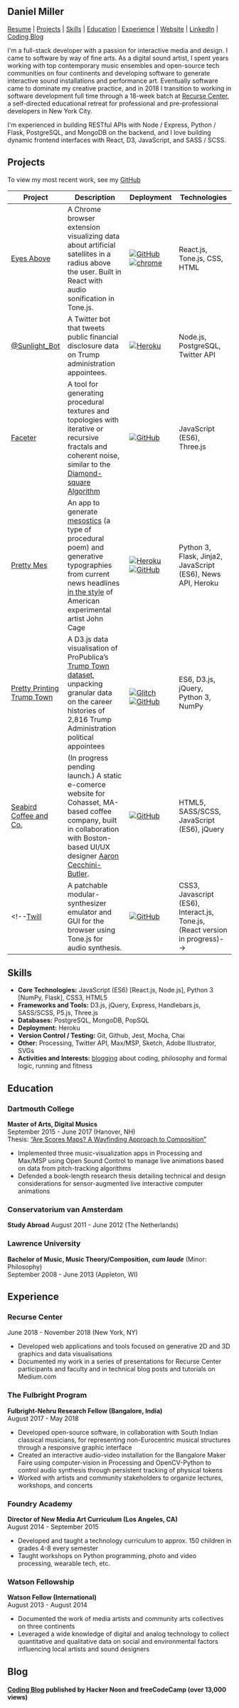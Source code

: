 ## Daniel Miller

[Resume](http://www.danielmillerportfolio.com/pdfs/miller_resume.pdf) | [Projects](#projects) | [Skills](#skills) | [Education](#education) | [Experience](#experience) | [Website](http://danielmillerportfolio.com/) | [LinkedIn](https://www.linkedin.com/in/danielmillerportfolio/) | [Coding Blog](https://medium.com/@PleatherStarfish)

I'm a full-stack developer with a passion for interactive media and design. I came to software by way of fine arts. As a digital sound artist, I spent years working with top contemporary music ensembles and open-source tech communities on four continents and developing software to generate interactive sound installations and performance art. Eventually software came to dominate my creative practice, and in 2018 I transition to working in software development full time through a 18-week batch at [Recurse Center](https://www.recurse.com/), a self-directed educational retreat for professional and pre-professional developers in New York City.

I'm experienced in building RESTful APIs with Node / Express, Python / Flask, PostgreSQL, and MongoDB on the backend, and I love building dynamic frontend interfaces with React, D3, JavaScript, and SASS / SCSS.

## Projects

To view my most recent work, see my [GitHub](https://github.com/PleatherStarfish)

Project | Description | Deployment | Technologies
--- | --- | --- | ---
[Eyes Above](https://chrome.google.com/webstore/detail/eyes-above/goeipoopgdbebjoikkjihfjahogjbnda) | A Chrome browser extension visualizing data about artificial satellites in a radius above the user. Built in React with audio sonification in Tone.js. | [![GitHub](https://cloud.githubusercontent.com/assets/12953472/18687862/de8df31e-7f79-11e6-937c-f20c0e0ee2b4.png)](https://github.com/PleatherStarfish/eyes_above) [![chrome](https://user-images.githubusercontent.com/10040486/57812699-d31a4200-773b-11e9-99f6-88217dbb69a2.png)](https://chrome.google.com/webstore/detail/eyes-above/goeipoopgdbebjoikkjihfjahogjbnda) | React.js, Tone.js, CSS, HTML
[@Sunlight_Bot](https://github.com/PleatherStarfish/sunlight_bot) | A Twitter bot that tweets public financial disclosure data on Trump administration appointees. | [![Heroku](https://cloud.githubusercontent.com/assets/12953472/18688266/701982fc-7f7b-11e6-8971-5f1e03f554b7.png)](https://twitter.com/Sunlight_Bot) | Node.js, PostgreSQL, Twitter API
[Faceter](https://github.com/PleatherStarfish/Faceter) | A tool for generating procedural textures and topologies with iterative or recursive fractals and coherent noise, similar to the [Diamond-square Algorithm](https://en.wikipedia.org/wiki/Diamond-square_algorithm) | [![GitHub](https://cloud.githubusercontent.com/assets/12953472/18687862/de8df31e-7f79-11e6-937c-f20c0e0ee2b4.png)](https://github.com/PleatherStarfish/faceter) | JavaScript (ES6), Three.js
[Pretty Mes](https://github.com/PleatherStarfish/pretty_mes) | An app to generate [mesostics](https://en.wikipedia.org/wiki/Mesostic) (a type of procedural poem) and generative typographies from current news headlines [in the style](https://goo.gl/images/K6o4DX) of American experimental artist John Cage  | [![Heroku](https://cloud.githubusercontent.com/assets/12953472/18688266/701982fc-7f7b-11e6-8971-5f1e03f554b7.png)](https://prettymes.herokuapp.com/)[![GitHub](https://cloud.githubusercontent.com/assets/12953472/18687862/de8df31e-7f79-11e6-937c-f20c0e0ee2b4.png)](https://github.com/PleatherStarfish/pretty_mes) | Python 3, Flask, Jinja2, JavaScript (ES6), News API, Heroku
[Pretty Printing Trump Town](https://prettyprintingtrumptown.glitch.me/) | A D3.js data visualisation of ProPublica’s [Trump Town dataset](https://projects.propublica.org/trump-town), unpacking granular data on the career histories of 2,816 Trump Administration political appointees | <br>[![Glitch](https://user-images.githubusercontent.com/10040486/52808965-2c030d00-305d-11e9-90ae-e16c7ff5ac6a.png)](https://prettyprintingtrumptown.glitch.me/) <br> [![GitHub](https://cloud.githubusercontent.com/assets/12953472/18687862/de8df31e-7f79-11e6-937c-f20c0e0ee2b4.png)](https://github.com/PleatherStarfish/trumptown_constellation) | ES6, D3.js, jQuery, Python 3, NumPy
[Seabird Coffee and Co.](https://pleatherstarfish.github.io/seabird_coffee/) | (In progress pending launch.) A static e-comerce website for Cohasset, MA-based coffee company, built in collaboration with Boston-based UI/UX designer [Aaron Cecchini-Butler](https://www.linkedin.com/in/aaron-cecchini-butler/). | [![GitHub](https://cloud.githubusercontent.com/assets/12953472/18687862/de8df31e-7f79-11e6-937c-f20c0e0ee2b4.png)](https://pleatherstarfish.github.io/seabird_coffee/) | HTML5, SASS/SCSS, JavaScript (ES6), jQuery
<!--[Twill](https://github.com/PleatherStarfish/TwillSynth) | A patchable modular-synthesizer emulator and GUI for the browser using Tone.js for audio synthesis. | [![GitHub](https://cloud.githubusercontent.com/assets/12953472/18687862/de8df31e-7f79-11e6-937c-f20c0e0ee2b4.png)](https://github.com/PleatherStarfish/TwillSynth) | CSS3, Javascript (ES6), Interact.js, Tone.js, (React version in progress)-->


## Skills

* **Core Technologies:** JavaScript (ES6) \[React.js, Node.js\], Python 3 \[NumPy, Flask\], CSS3, HTML5
* **Frameworks and Tools:** D3.js, jQuery, Express, Handlebars.js, SASS/SCSS, P5.js, Three.js
* **Databases:** PostgreSQL, MongoDB, PopSQL
* **Deployment:** Heroku
* **Version Control / Testing:** Git, Github, Jest, Mocha, Chai
* **Other:** Processing, Twitter API, Max/MSP, Sketch, Adobe Illustrator, SVGs
* **Activities and Interests:** [blogging](https://medium.com/@PleatherStarfish) about coding, philosophy and formal logic, running and fitness

## Education

### Dartmouth College
**Master of Arts, Digital Musics**<br>
September 2015 - June 2017 (Hanover, NH)<br>
Thesis: [“Are Scores Maps? A Wayfinding Approach to Composition”](http://www.lontanomusic.com/writing/miller_thesis.pdf)<br>
* Implemented three music-visualization apps in Processing and Max/MSP using Open Sound Control to manage live animations based on data from pitch-tracking algorithms
* Defended a book-length research thesis detailing technical and design considerations for sensor-augmented live interactive computer animations

### Conservatorium van Amsterdam
**Study Abroad**
August 2011 - June 2012 (The Netherlands)

### Lawrence University
**Bachelor of Music, Music Theory/Composition,** <i>**cum laude**</i> (Minor: Philosophy)<br>
September 2008 - June 2013 (Appleton, WI)

## Experience

### Recurse Center
June 2018 - November 2018	(New York, NY)<br>
* Developed web applications and tools focused on generative 2D and 3D graphics and data visualisations
* Documented my work in a series of presentations for Recurse Center participants and faculty and in technical blog posts and tutorials on Medium.com
### The Fulbright Program
**Fulbright-Nehru Research Fellow	(Bangalore, India)**<br>
August 2017 - May 2018<br>
* Developed open-source software, in collaboration with South Indian classical musicians, for representing non-Eurocentric musical structures through a responsive graphic interface
* Created an interactive audio-video installation for the Bangalore Maker Faire using computer-vision in Processing and OpenCV-Python to control audio synthesis through persistent tracking of physical tokens
* Worked with artists and community stakeholders to organize lectures, workshops, and concerts
### Foundry Academy
**Director of New Media Art Curriculum (Los Angeles, CA)**<br>
August 2014 - September 2015<br>
* Developed and taught a technology curriculum to approx. 150 children in grades 4-8 every semester
* Taught workshops on Python programming, photo and video processing, wearable tech, etc.
### Watson Fellowship
**Watson Fellow (International)**<br>
August 2013 - August 2014<br>
* Documented the work of media artists and community arts collectives on three continents
* Leveraged a wide knowledge of digital and analog technology to collect quantitative and qualitative data on social and environmental factors influencing local artists and sound designers

## Blog

#### [Coding Blog](https://medium.com/@PleatherStarfish) published by Hacker Noon and freeCodeCamp (over 13,000 views)
